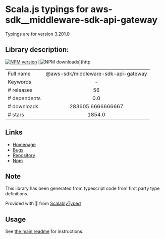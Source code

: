 
# Scala.js typings for aws-sdk__middleware-sdk-api-gateway

Typings are for version 3.201.0

## Library description:
[![NPM version](https://img.shields.io/npm/v/@aws-sdk/middleware-sdk-api-gateway/latest.svg)](https://www.npmjs.com/package/@aws-sdk/middleware-sdk-api-gateway) [![NPM downloads](https://img.shields.io/npm/dm/@aws-sdk/middleware-sdk-api-gateway.svg)](http

|                    |                 |
| ------------------ | :-------------: |
| Full name          | @aws-sdk/middleware-sdk-api-gateway |
| Keywords           | - |
| # releases         | 56 |
| # dependents       | 0.0 |
| # downloads        | 283605.6666666667 |
| # stars            | 1854.0 |

## Links
- [Homepage](https://github.com/aws/aws-sdk-js-v3/tree/main/packages/middleware-sdk-api-gateway)
- [Bugs](https://github.com/aws/aws-sdk-js-v3/issues)
- [Repository](https://github.com/aws/aws-sdk-js-v3)
- [Npm](https://www.npmjs.com/package/%40aws-sdk%2Fmiddleware-sdk-api-gateway)
    


## Note
This library has been generated from typescript code from first party type definitions.

Provided with :purple_heart: from [ScalablyTyped](https://github.com/oyvindberg/ScalablyTyped)

## Usage
See [the main readme](../../readme.md) for instructions.


